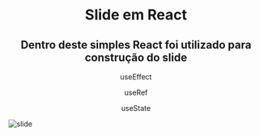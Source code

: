 <h1 align="center"> Slide em React </h1>
<h2 align="center"> Dentro deste simples React foi utilizado para construção do slide</h2>
<p align="center">useEffect</p>
<p align="center">useRef</p> 
<p align="center">useState</p>


![slide](https://user-images.githubusercontent.com/93865745/155819006-2652e107-8af3-4f90-a961-f762d01824ac.png)
